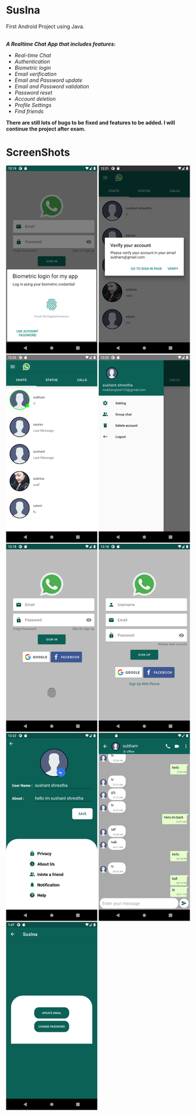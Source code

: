 # SusIna
First Android Project using Java.<br><br>

<i><b>A Realtime Chat App that includes features:</b></i><br> 
<ul>
  <i>
<li>Real-time Chat</li>
<li>Authentication</li>
<li>Biometric login</ii>
<li>Email verification </li>
<li>Email and Password update</li>
<li>Email and Password validation</li>
<li>Password reset </li>
<li>Account deletion</li>
<li>Profile Settings</li>
<li>Find friends</li>
 
  </i>
</ul>

<b>There are still lots of bugs to be fixed and features to be added. I will continue the project after exam.</b>

# ScreenShots

<img src="images/Biometric%20login.png" width="250"> <img src="images/Email%20not%20verified.png" width="250"> <img src="images/Home%20Page.png" width="250">
<img src="images/Navigation%20drawer.png" width="250"> <img src="images/Sign%20In%20Page.png" width="250"> <img src="images/Sign%20Up%20Page.png" width="250">
<img src="images/setting%20page.png" width="250"> <img src="images/chat%20room.png" width="250"> <img src="images/emailPassUpdate.png" width="250">
